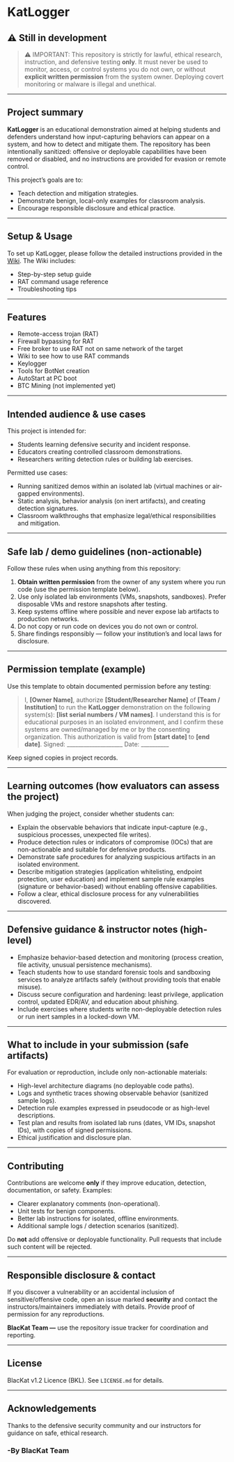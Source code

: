 # KatLogger
## ⚠️ Still in development 
> ⚠️ IMPORTANT: This repository is strictly for lawful, ethical research, instruction, and defensive testing **only**. It must never be used to monitor, access, or control systems you do not own, or without **explicit written permission** from the system owner. Deploying covert monitoring or malware is illegal and unethical.

---

## Project summary

**KatLogger** is an educational demonstration aimed at helping students and defenders understand how input-capturing behaviors can appear on a system, and how to detect and mitigate them. The repository has been intentionally sanitized: offensive or deployable capabilities have been removed or disabled, and no instructions are provided for evasion or remote control.

This project’s goals are to:

* Teach detection and mitigation strategies.
* Demonstrate benign, local-only examples for classroom analysis.
* Encourage responsible disclosure and ethical practice.

---

## Setup & Usage

To set up KatLogger, please follow the detailed instructions provided in the [Wiki](https://github.com/Kat2800/KatLogger-PATCHED/wiki).
The Wiki includes:

* Step-by-step setup guide
* RAT command usage reference
* Troubleshooting tips

---
## Features

* Remote-access trojan (RAT)
* Firewall bypassing for RAT
* Free broker to use RAT not on same network of the target
* Wiki to see how to use RAT commands
* Keylogger
* Tools for BotNet creation
* AutoStart at PC boot
* BTC Mining (not implemented yet)

---

## Intended audience & use cases

This project is intended for:

* Students learning defensive security and incident response.
* Educators creating controlled classroom demonstrations.
* Researchers writing detection rules or building lab exercises.

Permitted use cases:

* Running sanitized demos within an isolated lab (virtual machines or air-gapped environments).
* Static analysis, behavior analysis (on inert artifacts), and creating detection signatures.
* Classroom walkthroughs that emphasize legal/ethical responsibilities and mitigation.

---

## Safe lab / demo guidelines (non-actionable)

Follow these rules when using anything from this repository:

1. **Obtain written permission** from the owner of any system where you run code (use the permission template below).
2. Use only isolated lab environments (VMs, snapshots, sandboxes). Prefer disposable VMs and restore snapshots after testing.
3. Keep systems offline where possible and never expose lab artifacts to production networks.
4. Do not copy or run code on devices you do not own or control.
5. Share findings responsibly — follow your institution’s and local laws for disclosure.

---

## Permission template (example)

Use this template to obtain documented permission before any testing:

> I, **[Owner Name]**, authorize **[Student/Researcher Name]** of **[Team / Institution]** to run the **KatLogger** demonstration on the following system(s): **[list serial numbers / VM names]**. I understand this is for educational purposes in an isolated environment, and I confirm these systems are owned/managed by me or by the consenting organization. This authorization is valid from **[start date]** to **[end date]**.
> Signed: ____________________  Date: __________

Keep signed copies in project records.

---

## Learning outcomes (how evaluators can assess the project)

When judging the project, consider whether students can:

* Explain the observable behaviors that indicate input-capture (e.g., suspicious processes, unexpected file writes).
* Produce detection rules or indicators of compromise (IOCs) that are non-actionable and suitable for defensive products.
* Demonstrate safe procedures for analyzing suspicious artifacts in an isolated environment.
* Describe mitigation strategies (application whitelisting, endpoint protection, user education) and implement sample rule examples (signature or behavior-based) without enabling offensive capabilities.
* Follow a clear, ethical disclosure process for any vulnerabilities discovered.

---

## Defensive guidance & instructor notes (high-level)

* Emphasize behavior-based detection and monitoring (process creation, file activity, unusual persistence mechanisms).
* Teach students how to use standard forensic tools and sandboxing services to analyze artifacts safely (without providing tools that enable misuse).
* Discuss secure configuration and hardening: least privilege, application control, updated EDR/AV, and education about phishing.
* Include exercises where students write non-deployable detection rules or run inert samples in a locked-down VM.

---

## What to include in your submission (safe artifacts)

For evaluation or reproduction, include only non-actionable materials:

* High-level architecture diagrams (no deployable code paths).
* Logs and synthetic traces showing observable behavior (sanitized sample logs).
* Detection rule examples expressed in pseudocode or as high-level descriptions.
* Test plan and results from isolated lab runs (dates, VM IDs, snapshot IDs), with copies of signed permissions.
* Ethical justification and disclosure plan.

---

## Contributing

Contributions are welcome **only** if they improve education, detection, documentation, or safety. Examples:

* Clearer explanatory comments (non-operational).
* Unit tests for benign components.
* Better lab instructions for isolated, offline environments.
* Additional sample logs / detection scenarios (sanitized).

Do **not** add offensive or deployable functionality. Pull requests that include such content will be rejected.

---

## Responsible disclosure & contact

If you discover a vulnerability or an accidental inclusion of sensitive/offensive code, open an issue marked **security** and contact the instructors/maintainers immediately with details. Provide proof of permission for any reproductions.

**BlacKat Team —** use the repository issue tracker for coordination and reporting.

---

## License

BlacKat v1.2 Licence (BKL). See `LICENSE.md` for details.

---

## Acknowledgements

Thanks to the defensive security community and our instructors for guidance on safe, ethical research.

### -By BlacKat Team 
